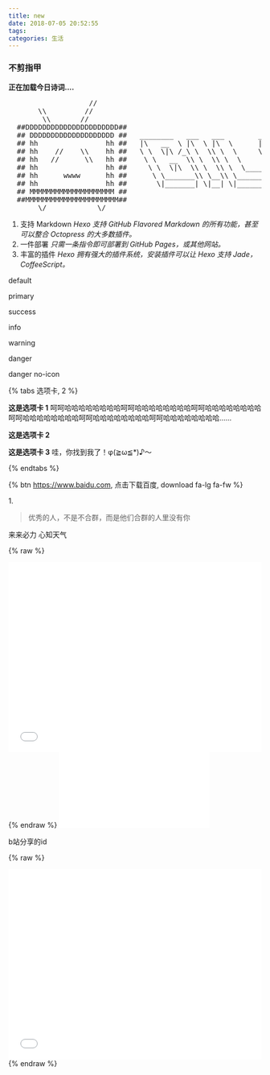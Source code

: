 ```yaml
---
title: new
date: 2018-07-05 20:52:55
tags: 
categories: 生活
---
```

### **不**剪指甲
<script src="https://sdk.jinrishici.com/v2/browser/jinrishici.js" charset="utf-8"></script>
**<span id="jinrishici-sentence">正在加载今日诗词....</span>**

<!-- more -->


<pre>
                   //
       \\         //
        \\       //
  ##DDDDDDDDDDDDDDDDDDDDDD##
  ## DDDDDDDDDDDDDDDDDDDD ##   ________   ___   ___        ___   ________   ___   ___        ___
  ## hh                hh ##   |\   __  \ |\  \ |\  \      |\  \ |\   __  \ |\  \ |\  \      |\  \
  ## hh    //    \\    hh ##   \ \  \|\ /_\ \  \\ \  \     \ \  \\ \  \|\ /_\ \  \\ \  \     \ \  \
  ## hh   //      \\   hh ##    \ \   __  \\ \  \\ \  \     \ \  \\ \   __  \\ \  \\ \  \     \ \  \
  ## hh                hh ##     \ \  \|\  \\ \  \\ \  \____ \ \  \\ \  \|\  \\ \  \\ \  \____ \ \  \
  ## hh      wwww      hh ##      \ \_______\\ \__\\ \_______\\ \__\\ \_______\\ \__\\ \_______\\ \__\
  ## hh                hh ##       \|_______| \|__| \|_______| \|__| \|_______| \|__| \|_______| \|__|
  ## MMMMMMMMMMMMMMMMMMMM ##
  ##MMMMMMMMMMMMMMMMMMMMMM## 
       \/            \/
</pre>




1. <i class="fa fa-pencil"></i> 支持 Markdown
<i>Hexo 支持 GitHub Flavored Markdown 的所有功能，甚至可以整合 Octopress 的大多数插件。</i>
2. <i class="fa fa-cloud-upload"></i> 一件部署
<i>只需一条指令即可部署到 GitHub Pages，或其他网站。</i>
3. <i class="fa fa-cog"></i> 丰富的插件
<i>Hexo 拥有强大的插件系统，安装插件可以让 Hexo 支持 Jade，CoffeeScript。</i>
<div class="note default"><p>default</p></div>
<div class="note primary"><p>primary</p></div>
<div class="note success"><p>success</p></div>
<div class="note info"><p>info</p></div>
<div class="note warning"><p>warning</p></div>
<div class="note danger"><p>danger</p></div>

<div class="note danger no-icon"><p>danger no-icon</p></div>


{% tabs 选项卡, 2 %}
<!-- tab -->
**这是选项卡 1** 呵呵哈哈哈哈哈哈哈哈呵呵哈哈哈哈哈哈哈哈呵呵哈哈哈哈哈哈哈哈呵呵哈哈哈哈哈哈哈哈呵呵哈哈哈哈哈哈哈哈呵呵哈哈哈哈哈哈哈哈……
<!-- endtab -->
<!-- tab -->
**这是选项卡 2**
<!-- endtab -->
<!-- tab -->
**这是选项卡 3** 哇，你找到我了！φ(≧ω≦*)♪～
<!-- endtab -->
{% endtabs %}

{% btn https://www.baidu.com, 点击下载百度, download fa-lg fa-fw %}

<span id="inline-toc">1.</span>
<blockquote class="blockquote-center">优秀的人，不是不合群，而是他们合群的人里没有你</blockquote>

来来必力  心知天气

{% raw %}
<div style="position: relative; width: 100%; height: 0; padding-bottom: 75%;"><iframe src="//player.bilibili.com/player.html?aid=17148321&cid=28016249&page=1" scrolling="no" border="0" frameborder="no" framespacing="0" allowfullscreen="true" style="position: absolute; width: 100%; height: 100%; left: 0; top: 0;"></iframe></div>
{% endraw %}


<iframe src="//player.bilibili.com/player.html?aid=17148321&cid=28016249&page=1" scrolling="no" border="0" frameborder="no" framespacing="0" allowfullscreen="true"> </iframe>

b站分享的id

{% raw %}
<div style="position: relative; width: 100%; height: 0; padding-bottom: 75%;"><iframe src="//player.bilibili.com/player.html?aid=28327143&cid=48986262&page=1" scrolling="no" border="0" frameborder="no" framespacing="0" allowfullscreen="true" style="position: absolute; width: 100%; height: 100%; left: 0; top: 0;"></iframe></div>
{% endraw %}